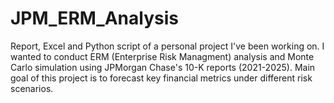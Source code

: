 # JPM_ERM_Analysis
Report, Excel and Python script of a personal project I've been working on. I wanted to conduct ERM (Enterprise Risk Managment) analysis and Monte Carlo simulation using JPMorgan Chase's 10-K reports (2021-2025). Main goal of this project is to forecast key financial metrics under different risk scenarios.
